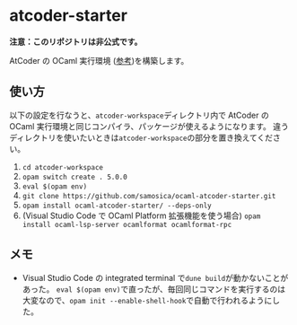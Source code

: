 # atcoder-starter

**注意：このリポジトリは非公式です。**

AtCoder の OCaml 実行環境 ([参考](https://img.atcoder.jp/file/language-update/language-list.html))を構築します。

## 使い方

以下の設定を行なうと、`atcoder-workspace`ディレクトリ内で AtCoder の OCaml 実行環境と同じコンパイラ、パッケージが使えるようになります。
違うディレクトリを使いたいときは`atcoder-workspace`の部分を置き換えてください。

1. `cd atcoder-workspace`
2. `opam switch create . 5.0.0`
3. `eval $(opam env)`
4. `git clone https://github.com/samosica/ocaml-atcoder-starter.git`
5. `opam install ocaml-atcoder-starter/ --deps-only`
    <!-- markdownlint-disable-next-line MD013 -->
6. (Visual Studio Code で OCaml Platform 拡張機能を使う場合) `opam install ocaml-lsp-server ocamlformat ocamlformat-rpc`

## メモ

- Visual Studio Code の integrated terminal で`dune build`が動かないことがあった。
  `eval $(opam env)`で直ったが、毎回同じコマンドを実行するのは大変なので、`opam init --enable-shell-hook`で自動で行われるようにした。
